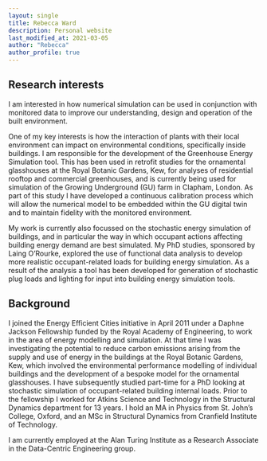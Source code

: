 ```yaml
---
layout: single
title: Rebecca Ward
description: Personal website
last_modified_at: 2021-03-05
author: "Rebecca"
author_profile: true
---
```


## Research interests
I am interested in how numerical simulation can be used in conjunction with monitored data to improve our understanding, design and operation of the built environment.

One of my key interests is how the interaction of plants with their local environment can impact on environmental conditions, specifically inside buildings.  I am responsible for the development of the Greenhouse Energy Simulation tool.  This has been used in retrofit studies for the ornamental glasshouses at the Royal Botanic Gardens, Kew, for analyses of residential rooftop and commercial greenhouses, and is currently being used for simulation of the Growing Underground (GU) farm in Clapham, London. As part of this study I have developed a continuous calibration process which will allow the numerical model to be embedded within the GU digital twin and to maintain fidelity with the monitored environment.  

My work is currently also focussed on the stochastic energy simulation of buildings, and in particular the way in which occupant actions affecting building energy demand are best simulated. My PhD studies, sponsored by Laing O’Rourke, explored the use of functional data analysis to develop more realistic occupant-related loads for building energy simulation. As a result of the analysis a tool has been developed for generation of stochastic plug loads and lighting for input into building energy simulation tools.  

## Background

I joined the Energy Efficient Cities initiative in April 2011 under a Daphne Jackson Fellowship funded by the Royal Academy of Engineering, to work in the area of energy modelling and simulation. At that time I was investigating the potential to reduce carbon emissions arising from the supply and use of energy in the buildings at the Royal Botanic Gardens, Kew, which involved the environmental performance modelling of individual buildings and the development of a bespoke model for the ornamental glasshouses. I have subsequently studied part-time for a PhD looking at stochastic simulation of occupant-related building internal loads.  Prior to the fellowship I worked for Atkins Science and Technology in the Structural Dynamics department for 13 years. I hold an MA in Physics from St. John’s College, Oxford, and an MSc in Structural Dynamics from Cranfield Institute of Technology.

I am currently employed at the Alan Turing Institute as a Research Associate in the Data-Centric Engineering group.


